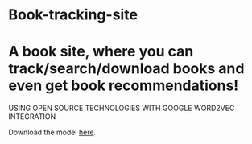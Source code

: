 # Book-tracking-site

<h1>A book site, where you can track/search/download books and even get book recommendations!</h1>

<p>USING OPEN SOURCE TECHNOLOGIES WITH GOOGLE WORD2VEC INTEGRATION</p>
<p>Download the model <a href="https://drive.google.com/file/d/1eqFnBD_KstlCuouskJgHGhRNyW33LeKT/view" target="_blank">here</a>.</p>

